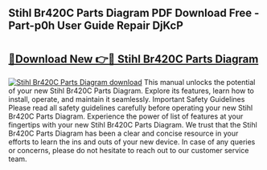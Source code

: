 ## Stihl Br420C Parts Diagram PDF Download Free - Part-p0h User Guide Repair DjKcP

# <h2><a href="http://dfs97xb.blite.top/?on=Stihl+Br420C+Parts+Diagram">🔗Download New 👉🔴 Stihl Br420C Parts Diagram</a></h2>

[![Stihl Br420C Parts Diagram download](https://i.imgur.com/lujVjoI.png)](http://dfs97xb.blite.top/?on=Stihl+Br420C+Parts+Diagram)
This manual unlocks the potential of your new Stihl Br420C Parts Diagram. Explore its features, learn how to install, operate, and maintain it seamlessly. Important Safety Guidelines Please read all safety guidelines carefully before operating your new Stihl Br420C Parts Diagram. Experience the power of list of features at your fingertips with your new Stihl Br420C Parts Diagram. We trust that the Stihl Br420C Parts Diagram has been a clear and concise resource in your efforts to learn the ins and outs of your new device. In case of any queries or concerns, please do not hesitate to reach out to our customer service team.
